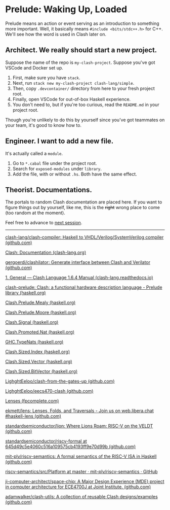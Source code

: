 # Prelude: Waking Up, Loaded

Prelude means an action or event serving as an introduction to something more important. Well, it basically means `#include <bits/stdc++.h>` for C++. We'll see how the word is used in Clash later on.

## Architect. We really should start a new project.

Suppose the name of the repo is `my-clash-project`. Suppose you've got VSCode and Docker set up.

1. First, make sure you have `stack`.
2. Next, run `stack new my-clash-project clash-lang/simple`.
3. Then, copy  `.devcontainer/` directory from here to your fresh project root.
4. Finally, open VSCode for out-of-box Haskell experience.
5. You don't need to, but if you're too curious, read the `README.md` in your project root.

Though you're unlikely to do this by yourself since you've got teammates on your team, it's good to know how to.

## Engineer. I want to add a new file.

It's actually called a `module`.

1. Go to `*.cabal` file under the project root.
2. Search for `exposed-modules` under `library`.
3. Add the file, with or without `.hs`. Both have the same effect.

## Theorist. Documentations.

The portals to random Clash documentation are placed here. If you want to figure things out by yourself, like me, this is the ~~right~~ wrong place to come (too random at the moment).

Feel free to advance to [next session](1-drug.md).

---

[clash-lang/clash-compiler: Haskell to VHDL/Verilog/SystemVerilog compiler (github.com)](https://github.com/clash-lang/clash-compiler)

[Clash: Documentation (clash-lang.org)](https://clash-lang.org/documentation/)

[gergoerdi/clashilator: Generate interface between Clash and Verilator (github.com)](https://github.com/gergoerdi/clashilator)

[1. General — Clash Language 1.6.4 Manual (clash-lang.readthedocs.io)](https://clash-lang.readthedocs.io/en/v1.6.4/general/index.html)

[clash-prelude: Clash: a functional hardware description language - Prelude library (haskell.org)](https://hackage.haskell.org/package/clash-prelude-1.6.4)

[Clash.Prelude.Mealy (haskell.org)](https://hackage.haskell.org/package/clash-prelude-1.6.4/docs/Clash-Prelude-Mealy.html)

[Clash.Prelude.Moore (haskell.org)](https://hackage.haskell.org/package/clash-prelude-1.6.4/docs/Clash-Prelude-Moore.html)

[Clash.Signal (haskell.org)](https://hackage.haskell.org/package/clash-prelude-1.6.4/docs/Clash-Signal.html#v:unsafeFromReset)

[Clash.Promoted.Nat (haskell.org)](https://hackage.haskell.org/package/clash-prelude-1.6.4/docs/Clash-Promoted-Nat.html#t:SNat)

[GHC.TypeNats (haskell.org)](https://hackage.haskell.org/package/base-4.14.3.0/docs/GHC-TypeNats.html#t:KnownNat)

[Clash.Sized.Index (haskell.org)](https://hackage.haskell.org/package/clash-prelude-1.6.4/docs/Clash-Sized-Index.html#t:Index)

[Clash.Sized.Vector (haskell.org)](https://hackage.haskell.org/package/clash-prelude-1.6.4/docs/Clash-Sized-Vector.html#g:10)

[Clash.Sized.BitVector (haskell.org)](https://hackage.haskell.org/package/clash-prelude-1.6.4/docs/Clash-Sized-BitVector.html#t:BitVector)

[LighghtEeloo/clash-from-the-gates-up (github.com)](https://github.com/LighghtEeloo/clash-from-the-gates-up)

[LighghtEeloo/eecs470-clash (github.com)](https://github.com/LighghtEeloo/eecs470-clash)

[Lenses (fpcomplete.com)](https://www.fpcomplete.com/haskell/tutorial/lens/)

[ekmett/lens: Lenses, Folds, and Traversals - Join us on web.libera.chat #haskell-lens (github.com)](https://github.com/ekmett/lens#lens-lenses-folds-and-traversals)

[standardsemiconductor/lion: Where Lions Roam: RISC-V on the VELDT (github.com)](https://github.com/standardsemiconductor/lion)

[standardsemiconductor/riscv-formal at 645d49c5e4060c516a109575cb4193ff9e70d99b (github.com)](https://github.com/standardsemiconductor/riscv-formal/tree/645d49c5e4060c516a109575cb4193ff9e70d99b)

[mit-plv/riscv-semantics: A formal semantics of the RISC-V ISA in Haskell (github.com)](https://github.com/mit-plv/riscv-semantics/tree/master)

[riscv-semantics/src/Platform at master · mit-plv/riscv-semantics · GitHub](https://github.com/mit-plv/riscv-semantics/tree/master/src/Platform)

[ji-computer-architect/space-chip: A Major Design Experience (MDE) project in computer architecture for ECE4700J at Joint Institute. (github.com)](https://github.com/ji-computer-architect/space-chip)

[adamwalker/clash-utils: A collection of reusable Clash designs/examples (github.com)](https://github.com/adamwalker/clash-utils/tree/master)
